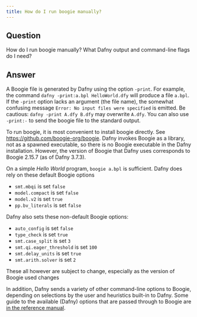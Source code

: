 ```yaml
---
title: How do I run boogie manually?
---
```


## Question

How do I run boogie manually? What Dafny output and command-line flags do I need?

## Answer

A Boogie file is generated by Dafny using the option `-print`. For example, the command `dafny -print:a.bpl HelloWorld.dfy` will produce a file `a.bpl`. 
If the `-print` option lacks an argument (the file name), the somewhat confusing message `Error: No input files were specified` is emitted.
Be cautious: `dafny -print A.dfy B.dfy` may overwrite `A.dfy`.
You can also use `-print:-` to send the boogie file to the standard output.

To run boogie, it is most convenient to install boogie directly. See https://github.com/boogie-org/boogie.
Dafny invokes Boogie as a library, not as a spawned executable, so there is no Boogie executable in the Dafny installation.
However, the version of Boogie that Dafny uses corresponds to Boogie 2.15.7 (as of Dafny 3.7.3). 


On a simple _Hello World_ program, `boogie a.bpl` is sufficient. Dafny does rely on these default Boogie options
- `smt.mbqi` is set `false`
- `model.compact` is set `false`
- `model.v2` is set `true`
- `pp.bv_literals` is set `false`

Dafny also sets these non-default Boogie options:
- `auto_config` is set `false`
- `type_check` is set `true`
- `smt.case_split` is set `3`
- `smt.qi.eager_threshold` is set `100`
- `smt.delay_units` is set `true`
- `smt.arith.solver` is set `2`

These all however are subject to change, especially as the version of Boogie used changes

In addition, Dafny sends a variety of other command-line options to Boogie, depending on selections by the user and heuristics built-in to Dafny.
Some guide to the available (Dafny) options that are passed through to Boogie are [in the reference manual](../../DafnyRef/DafnyRef#sec-controlling-boogie).
